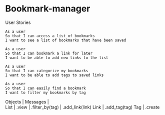 # Bookmark-manager

User Stories

```
As a user
So that I can access a list of bookmarks
I want to see a list of bookmarks that have been saved

As a user
So that I can bookmark a link for later
I want to be able to add new links to the list

As a user
So that I can categorize my bookmarks
I want to be able to add tags to saved links

As a user
So that I can easily find a bookmark
I want to filter my bookmarks by tag
```
Objects |  Messages
        |  
List    |  .view
        |  .filter_by(tag)
        |  .add_link(link)
Link    |  .add_tag(tag)
Tag     |  .create
